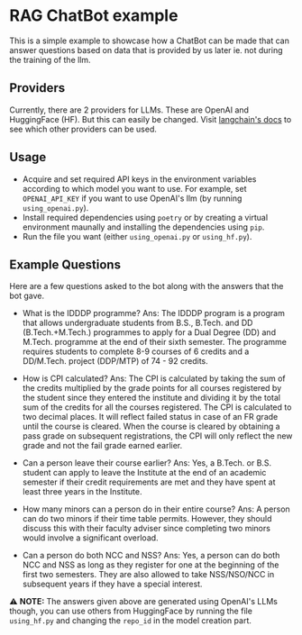 # RAG ChatBot example

This is a simple example to showcase how a ChatBot can be made that can answer questions based on data that is provided by us later ie. not during the training of the llm.

## Providers

Currently, there are 2 providers for LLMs. These are OpenAI and HuggingFace (HF). But this can easily be changed. Visit [langchain's docs](https://python.langchain.com/docs/get_started/introduction) to see which other providers can be used.

## Usage

- Acquire and set required API keys in the environment variables according to which model you want to use. For example, set `OPENAI_API_KEY` if you want to use OpenAI's llm (by running `using_openai.py`).
- Install required dependencies using `poetry` or by creating a virtual environment maunally and installing the dependencies using `pip`.
- Run the file you want (either `using_openai.py` or `using_hf.py`).

## Example Questions

Here are a few questions asked to the bot along with the answers that the bot gave.

- What is the IDDDP programme?
  Ans: The IDDDP program is a program that allows undergraduate students from B.S., B.Tech. and DD (B.Tech.+M.Tech.)
  programmes to apply for a Dual Degree (DD) and M.Tech. programme at the end of their sixth semester. The
  programme requires students to complete 8-9 courses of 6 credits and a DD/M.Tech. project (DDP/MTP) of 74 - 92
  credits.

- How is CPI calculated?
  Ans: The CPI is calculated by taking the sum of the credits multiplied by the grade points for all courses registered by the student since they entered the institute and dividing it by the total sum of the credits for all the courses registered. The CPI is calculated to two decimal places. It will reflect failed status in case of an FR grade until the course is cleared. When the course is cleared by obtaining a pass grade on subsequent registrations, the CPI will only reflect the new grade and not the fail grade earned earlier.

- Can a person leave their course earlier?
  Ans: Yes, a B.Tech. or B.S. student can apply to leave the Institute at the end of an academic semester if their credit requirements are met and they have spent at least three years in the Institute.

- How many minors can a person do in their entire course?
  Ans: A person can do two minors if their time table permits. However, they should discuss this with their faculty adviser since completing two minors would involve a significant overload.

- Can a person do both NCC and NSS?
  Ans: Yes, a person can do both NCC and NSS as long as they register for one at the beginning of the first two
  semesters. They are also allowed to take NSS/NSO/NCC in subsequent years if they have a special interest.

:warning: **NOTE:** The answers given above are generated using OpenAI's LLMs though, you can use others from HuggingFace by running the file `using_hf.py` and changing the `repo_id` in the model creation part.
